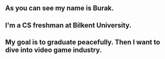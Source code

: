 ## As you can see my name is Burak.
## I'm a CS freshman at Bilkent University.
## My goal is to graduate peacefully. Then I want to dive into video game industry.
<!--
**BurakOruk26/BurakOruk26** is a ✨ _special_ ✨ repository because its `README.md` (this file) appears on your GitHub profile.

Here are some ideas to get you started:

- 🔭 I’m currently working on ...
- 🌱 I’m currently learning ...
- 👯 I’m looking to collaborate on ...
- 🤔 I’m looking for help with ...
- 💬 Ask me about ...
- 📫 How to reach me: ...
- 😄 Pronouns: ...
- ⚡ Fun fact: ...
-->
